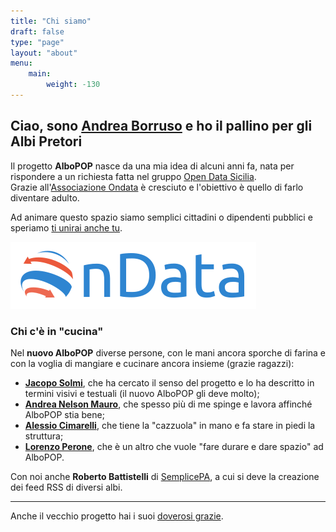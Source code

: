 ```yaml
---
title: "Chi siamo"
draft: false
type: "page"
layout: "about"
menu:
    main:
        weight: -130
---
```


## Ciao, sono [Andrea Borruso](https://twitter.com/aborruso) e ho il pallino per gli Albi Pretori

Il progetto **AlboPOP** nasce da una mia idea di alcuni anni fa, nata per rispondere a un richiesta fatta nel gruppo [Open Data Sicilia](http://opendatasicilia.it/).<br>
Grazie all'[Associazione Ondata](http://ondata.it/) è cresciuto e l'obiettivo è quello di farlo diventare adulto.

Ad animare questo spazio siamo semplici cittadini o dipendenti pubblici e speriamo [ti unirai anche tu](/partecipa/).

[![Logo di Ondata](/images/ondata.png)](http://ondata.it/)

### Chi c'è in "cucina"

Nel **nuovo AlboPOP** diverse persone, con le mani ancora sporche di farina e con la voglia di mangiare e cucinare ancora insieme (grazie ragazzi):

- [**Jacopo Solmi**](https://www.linkedin.com/in/jacoposolmi), che ha cercato il senso del progetto e lo ha descritto in termini visivi e testuali (il nuovo AlboPOP gli deve molto);
- [**Andrea Nelson Mauro**](https://twitter.com/nelsonmau), che spesso più di me spinge e lavora affinché AlboPOP stia bene;
- [**Alessio Cimarelli**](https://twitter.com/jenkin27), che tiene la "cazzuola" in mano e fa stare in piedi la struttura;
- [**Lorenzo Perone**](https://twitter.com/lorenzo_perone), che è un altro che vuole "fare durare e dare spazio" ad AlboPOP.

Con noi anche **Roberto Battistelli** di [SemplicePA](http://www.semplicepa.it/), a cui si deve la creazione dei feed RSS di diversi albi.

---

Anche il vecchio progetto hai i suoi [doverosi grazie](/ringraziamenti).
